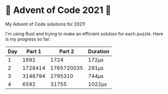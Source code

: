 # 🎄 Advent of Code 2021 🎅
My Advent of Code solutions for 2021!

I'm using Rust and trying to make an efficient solution for each puzzle.
Here is my progress so far:


| Day | Part 1  | Part 2     | Duration |
|-----|---------|------------|----------|
| 1   | 1692    | 1724       | 172μs    |
| 2   | 1728414 | 1765720035 | 291μs    |
| 3   | 3148794 | 2795310    | 744μs    |
| 4   | 6592    | 31755      | 1022μs   |
